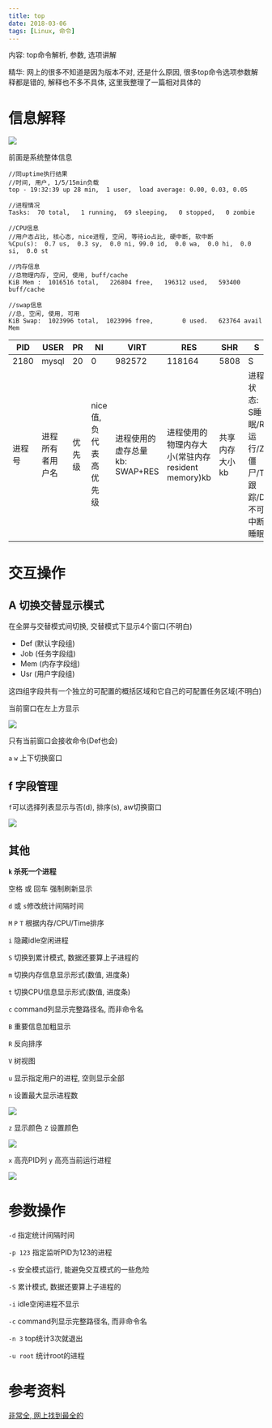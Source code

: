 ```yaml
---
title: top
date: 2018-03-06
tags: [Linux, 命令]
---
```


内容: top命令解析, 参数, 选项讲解

精华: 网上的很多不知道是因为版本不对, 还是什么原因, 很多top命令选项参数解释都是错的, 解释也不多不具体, 这里我整理了一篇相对具体的

<!-- more -->

# 信息解释

![](http://media.huangkaibo.cn/18-3-5/74443689.jpg)

前面是系统整体信息

```
//同uptime执行结果
//时间, 用户, 1/5/15min负载
top - 19:32:39 up 28 min,  1 user,  load average: 0.00, 0.03, 0.05

//进程情况
Tasks:  70 total,   1 running,  69 sleeping,   0 stopped,   0 zombie

//CPU信息
//用户态占比, 核心态, nice进程, 空闲, 等待io占比, 硬中断, 软中断
%Cpu(s):  0.7 us,  0.3 sy,  0.0 ni, 99.0 id,  0.0 wa,  0.0 hi,  0.0 si,  0.0 st

//内存信息
//总物理内存, 空闲, 使用, buff/cache
KiB Mem :  1016516 total,   226804 free,   196312 used,   593400 buff/cache

//swap信息
//总, 空闲, 使用, 可用
KiB Swap:  1023996 total,  1023996 free,        0 used.   623764 avail Mem
```

|PID|USER|PR|NI|VIRT|RES|SHR|S|%CPU|%MEM|TIME+|COMMAND|
|--|--|--|--|--|--|--|--|--|--|--|--|
|2180|mysql|20|0|982572|118164|5808|S|0.3|11.6|0:00.72|mysqld|
|进程号|进程所有者用户名|优先级|nice值, 负代表高优先级|进程使用的虚存总量kb: SWAP+RES|进程使用的物理内存大小(常驻内存resident memory)kb|共享内存大小kb|进程状态: S睡眠/R运行/Z僵尸/T跟踪/D不可中断睡眠|上次更新到现在CPU占用比|使用物理内存百分比|进程使用的CPU时间总计, 单位1/100s|命令名|

# 交互操作

## A 切换交替显示模式

在全屏与交替模式间切换, 交替模式下显示4个窗口(不明白)

* Def (默认字段组)
* Job (任务字段组)
* Mem (内存字段组)
* Usr (用户字段组)
 
这四组字段共有一个独立的可配置的概括区域和它自己的可配置任务区域(不明白)

当前窗口在左上方显示

![](http://media.huangkaibo.cn/18-3-6/51659419.jpg)

只有当前窗口会接收命令(Def也会)

`a` `w` 上下切换窗口

## f 字段管理

`f`可以选择列表显示与否(d), 排序(s), aw切换窗口

![](http://media.huangkaibo.cn/18-3-5/64708933.jpg)

## 其他

**`k` 杀死一个进程**

空格 或 回车 强制刷新显示

`d` 或 `s`修改统计间隔时间

`M` `P` `T` 根据内存/CPU/Time排序

`i` 隐藏idle空闲进程

`S` 切换到累计模式, 数据还要算上子进程的

`m` 切换内存信息显示形式(数值, 进度条)

`t` 切换CPU信息显示形式(数值, 进度条)

`c` command列显示完整路径名, 而非命令名

`B` 重要信息加粗显示

`R` 反向排序

`V` 树视图

`u` 显示指定用户的进程, 空则显示全部

`n` 设置最大显示进程数

![](http://media.huangkaibo.cn/18-3-6/76965971.jpg)

`z` 显示颜色 `Z` 设置颜色

![](http://media.huangkaibo.cn/18-3-6/70385636.jpg)

`x` 高亮PID列 `y` 高亮当前运行进程

![](http://media.huangkaibo.cn/18-3-6/47451413.jpg)


# 参数操作

`-d` 指定统计间隔时间

`-p 123` 指定监听PID为123的进程

`-s` 安全模式运行, 能避免交互模式的一些危险

`-S` 累计模式, 数据还要算上子进程的

`-i` idle空闲进程不显示

`-c` command列显示完整路径名, 而非命令名

`-n 3` top统计3次就退出

`-u root` 统计root的进程

# 参考资料

[非常全, 网上找到最全的](http://blog.csdn.net/learneraiqi/article/details/47857823)